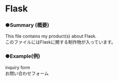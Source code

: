 # Flask

### ●Summary (概要)

This file contains my product(s) about Flask.<br>
このファイルにはFlaskに関する制作物が入っています。

### ●Example(例)

inquiry form<br>
お問い合わせフォーム

